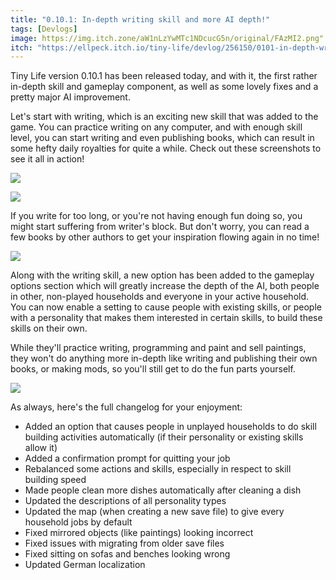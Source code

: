 ```yaml
---
title: "0.10.1: In-depth writing skill and more AI depth!"
tags: [Devlogs]
image: https://img.itch.zone/aW1nLzYwMTc1NDcucG5n/original/FAzMI2.png"
itch: "https://ellpeck.itch.io/tiny-life/devlog/256150/0101-in-depth-writing-skill-and-more-ai-depth"
---
```


Tiny Life version 0.10.1 has been released today, and with it, the first rather in-depth skill and gameplay component, as well as some lovely fixes and a pretty major AI improvement.

Let's start with writing, which is an exciting new skill that was added to the game. You can practice writing on any computer, and with enough skill level, you can start writing and even publishing books, which can result in some hefty daily royalties for quite a while. Check out these screenshots to see it all in action!

![](https://img.itch.zone/aW1nLzYwMTc1NDUucG5n/original/IQPt0q.png)

![](https://img.itch.zone/aW1nLzYwMTc1NDcucG5n/original/FAzMI2.png)

If you write for too long, or you're not having enough fun doing so, you might start suffering from writer's block. But don't worry, you can read a few books by other authors to get your inspiration flowing again in no time!

![](https://img.itch.zone/aW1nLzYwMTc1NTYucG5n/original/V8IayU.png)

Along with the writing skill, a new option has been added to the gameplay options section which will greatly increase the depth of the AI, both people in other, non-played households and everyone in your active household. You can now enable a setting to cause people with existing skills, or people with a personality that makes them interested in certain skills, to build these skills on their own.

While they'll practice writing, programming and paint and sell paintings, they won't do anything more in-depth like writing and publishing their own books, or making mods, so you'll still get to do the fun parts yourself.

![](https://img.itch.zone/aW1nLzYwMTc1NjUucG5n/original/uKCk%2BZ.png)

As always, here's the full changelog for your enjoyment:

- Added an option that causes people in unplayed households to do skill building activities automatically (if their personality or existing skills allow it)
- Added a confirmation prompt for quitting your job
- Rebalanced some actions and skills, especially in respect to skill building speed
- Made people clean more dishes automatically after cleaning a dish
- Updated the descriptions of all personality types
- Updated the map (when creating a new save file) to give every household jobs by default
- Fixed mirrored objects (like paintings) looking incorrect
- Fixed issues with migrating from older save files
- Fixed sitting on sofas and benches looking wrong
- Updated German localization
